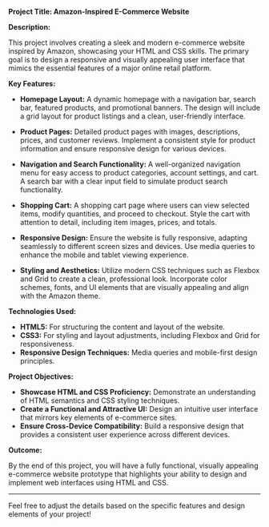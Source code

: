 **Project Title: Amazon-Inspired E-Commerce Website**

**Description:**

This project involves creating a sleek and modern e-commerce website inspired by Amazon, showcasing your HTML and CSS skills. The primary goal is to design a responsive and visually appealing user interface that mimics the essential features of a major online retail platform.

**Key Features:**

- **Homepage Layout:** A dynamic homepage with a navigation bar, search bar, featured products, and promotional banners. The design will include a grid layout for product listings and a clean, user-friendly interface.
  
- **Product Pages:** Detailed product pages with images, descriptions, prices, and customer reviews. Implement a consistent style for product information and ensure responsive design for various devices.

- **Navigation and Search Functionality:** A well-organized navigation menu for easy access to product categories, account settings, and cart. A search bar with a clear input field to simulate product search functionality.

- **Shopping Cart:** A shopping cart page where users can view selected items, modify quantities, and proceed to checkout. Style the cart with attention to detail, including item images, prices, and totals.

- **Responsive Design:** Ensure the website is fully responsive, adapting seamlessly to different screen sizes and devices. Use media queries to enhance the mobile and tablet viewing experience.

- **Styling and Aesthetics:** Utilize modern CSS techniques such as Flexbox and Grid to create a clean, professional look. Incorporate color schemes, fonts, and UI elements that are visually appealing and align with the Amazon theme.

**Technologies Used:**

- **HTML5:** For structuring the content and layout of the website.
- **CSS3:** For styling and layout adjustments, including Flexbox and Grid for responsiveness.
- **Responsive Design Techniques:** Media queries and mobile-first design principles.

**Project Objectives:**

- **Showcase HTML and CSS Proficiency:** Demonstrate an understanding of HTML semantics and CSS styling techniques.
- **Create a Functional and Attractive UI:** Design an intuitive user interface that mirrors key elements of e-commerce sites.
- **Ensure Cross-Device Compatibility:** Build a responsive design that provides a consistent user experience across different devices.

**Outcome:**

By the end of this project, you will have a fully functional, visually appealing e-commerce website prototype that highlights your ability to design and implement web interfaces using HTML and CSS.

---

Feel free to adjust the details based on the specific features and design elements of your project!
